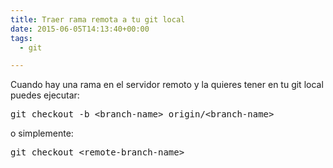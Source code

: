 ```yaml
---
title: Traer rama remota a tu git local
date: 2015-06-05T14:13:40+00:00
tags:
  - git

---
```

Cuando hay una rama en el servidor remoto y la quieres tener en tu git local puedes ejecutar:

<pre class="lang:sh decode:true">git checkout -b &lt;branch-name&gt; origin/&lt;branch-name&gt;</pre>

o simplemente:

<pre class="lang:sh decode:true">git checkout &lt;remote-branch-name&gt;</pre>
